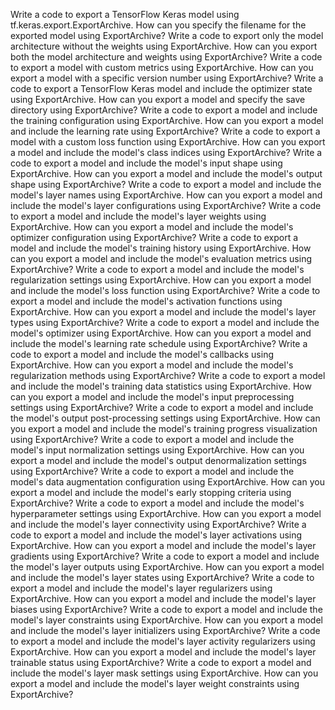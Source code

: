 Write a code to export a TensorFlow Keras model using tf.keras.export.ExportArchive.
How can you specify the filename for the exported model using ExportArchive?
Write a code to export only the model architecture without the weights using ExportArchive.
How can you export both the model architecture and weights using ExportArchive?
Write a code to export a model with custom metrics using ExportArchive.
How can you export a model with a specific version number using ExportArchive?
Write a code to export a TensorFlow Keras model and include the optimizer state using ExportArchive.
How can you export a model and specify the save directory using ExportArchive?
Write a code to export a model and include the training configuration using ExportArchive.
How can you export a model and include the learning rate using ExportArchive?
Write a code to export a model with a custom loss function using ExportArchive.
How can you export a model and include the model's class indices using ExportArchive?
Write a code to export a model and include the model's input shape using ExportArchive.
How can you export a model and include the model's output shape using ExportArchive?
Write a code to export a model and include the model's layer names using ExportArchive.
How can you export a model and include the model's layer configurations using ExportArchive?
Write a code to export a model and include the model's layer weights using ExportArchive.
How can you export a model and include the model's optimizer configuration using ExportArchive?
Write a code to export a model and include the model's training history using ExportArchive.
How can you export a model and include the model's evaluation metrics using ExportArchive?
Write a code to export a model and include the model's regularization settings using ExportArchive.
How can you export a model and include the model's loss function using ExportArchive?
Write a code to export a model and include the model's activation functions using ExportArchive.
How can you export a model and include the model's layer types using ExportArchive?
Write a code to export a model and include the model's optimizer using ExportArchive.
How can you export a model and include the model's learning rate schedule using ExportArchive?
Write a code to export a model and include the model's callbacks using ExportArchive.
How can you export a model and include the model's regularization methods using ExportArchive?
Write a code to export a model and include the model's training data statistics using ExportArchive.
How can you export a model and include the model's input preprocessing settings using ExportArchive?
Write a code to export a model and include the model's output post-processing settings using ExportArchive.
How can you export a model and include the model's training progress visualization using ExportArchive?
Write a code to export a model and include the model's input normalization settings using ExportArchive.
How can you export a model and include the model's output denormalization settings using ExportArchive?
Write a code to export a model and include the model's data augmentation configuration using ExportArchive.
How can you export a model and include the model's early stopping criteria using ExportArchive?
Write a code to export a model and include the model's hyperparameter settings using ExportArchive.
How can you export a model and include the model's layer connectivity using ExportArchive?
Write a code to export a model and include the model's layer activations using ExportArchive.
How can you export a model and include the model's layer gradients using ExportArchive?
Write a code to export a model and include the model's layer outputs using ExportArchive.
How can you export a model and include the model's layer states using ExportArchive?
Write a code to export a model and include the model's layer regularizers using ExportArchive.
How can you export a model and include the model's layer biases using ExportArchive?
Write a code to export a model and include the model's layer constraints using ExportArchive.
How can you export a model and include the model's layer initializers using ExportArchive?
Write a code to export a model and include the model's layer activity regularizers using ExportArchive.
How can you export a model and include the model's layer trainable status using ExportArchive?
Write a code to export a model and include the model's layer mask settings using ExportArchive.
How can you export a model and include the model's layer weight constraints using ExportArchive?